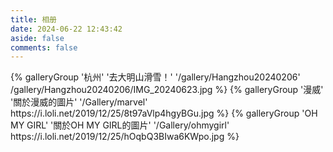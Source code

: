 ```yaml
---
title: 相册
date: 2024-06-22 12:43:42
aside: false
comments: false
---
```


<div class="gallery-group-main">
{% galleryGroup '杭州' '去大明山滑雪！' '/gallery/Hangzhou20240206' /gallery/Hangzhou20240206/IMG_20240623.jpg %}
{% galleryGroup '漫威' '關於漫威的圖片' '/Gallery/marvel' https://i.loli.net/2019/12/25/8t97aVlp4hgyBGu.jpg %}
{% galleryGroup 'OH MY GIRL' '關於OH MY GIRL的圖片' '/Gallery/ohmygirl' https://i.loli.net/2019/12/25/hOqbQ3BIwa6KWpo.jpg %}
</div>

